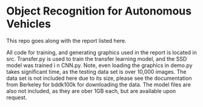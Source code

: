 # Object Recognition for Autonomous Vehicles
This repo goes along with the report listed here.

All code for training, and generating graphics used in the report is located in src.
Transfer.py is used to train the transfer learning model, and the SSD model was trained i n CNN.py.
Note, even loading the graphics in demo.py takes significant time, as the testing data set is over 10,000 images. The data set is not included here due to its size, please see the documentation from Berkeley for bddk100k for downloading the data. The model files are also not included, as they are ober 1GB each, but are available upon request.
